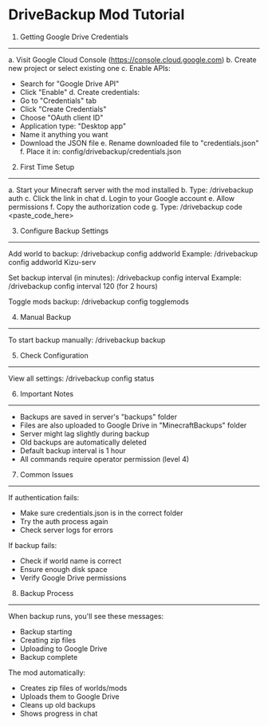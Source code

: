 DriveBackup Mod Tutorial
=======================

1. Getting Google Drive Credentials
---------------------------------
a. Visit Google Cloud Console (https://console.cloud.google.com)
b. Create new project or select existing one
c. Enable APIs:
   - Search for "Google Drive API"
   - Click "Enable"
d. Create credentials:
   - Go to "Credentials" tab
   - Click "Create Credentials"
   - Choose "OAuth client ID"
   - Application type: "Desktop app"
   - Name it anything you want
   - Download the JSON file
e. Rename downloaded file to "credentials.json"
f. Place it in: config/drivebackup/credentials.json

2. First Time Setup
------------------
a. Start your Minecraft server with the mod installed
b. Type: /drivebackup auth
c. Click the link in chat
d. Login to your Google account
e. Allow permissions
f. Copy the authorization code
g. Type: /drivebackup code <paste_code_here>

3. Configure Backup Settings
--------------------------
Add world to backup:
/drivebackup config addworld <worldname>
Example: /drivebackup config addworld Kizu-serv

Set backup interval (in minutes):
/drivebackup config interval <minutes>
Example: /drivebackup config interval 120 (for 2 hours)

Toggle mods backup:
/drivebackup config togglemods

4. Manual Backup
---------------
To start backup manually:
/drivebackup backup

5. Check Configuration
---------------------
View all settings:
/drivebackup config status

6. Important Notes
-----------------
- Backups are saved in server's "backups" folder
- Files are also uploaded to Google Drive in "MinecraftBackups" folder
- Server might lag slightly during backup
- Old backups are automatically deleted
- Default backup interval is 1 hour
- All commands require operator permission (level 4)

7. Common Issues
---------------
If authentication fails:
- Make sure credentials.json is in the correct folder
- Try the auth process again
- Check server logs for errors

If backup fails:
- Check if world name is correct
- Ensure enough disk space
- Verify Google Drive permissions

8. Backup Process
----------------
When backup runs, you'll see these messages:
- Backup starting
- Creating zip files
- Uploading to Google Drive
- Backup complete

The mod automatically:
- Creates zip files of worlds/mods
- Uploads them to Google Drive
- Cleans up old backups
- Shows progress in chat 